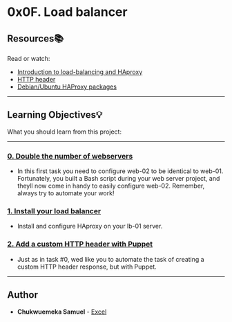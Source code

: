 # 0x0F. Load balancer

## Resources:books:

Read or watch:

- [Introduction to load-balancing and HAproxy](https://intranet.hbtn.io/rltoken/ngIXarEyu8jZwOL3Y30PLQ)
- [HTTP header](https://intranet.hbtn.io/rltoken/v32JmcDrSiOnFBfqzXvs_Q)
- [Debian/Ubuntu HAProxy packages](https://intranet.hbtn.io/rltoken/BXGrW_6ocecWaOJb7OK_WA)

---

## Learning Objectives:bulb:

What you should learn from this project:

---

### [0. Double the number of webservers](./0-custom_http_response-header)

- In this first task you need to configure web-02 to be identical to web-01. Fortunately, you built a Bash script during your web server project, and theyll now come in handy to easily configure web-02. Remember, always try to automate your work!

### [1. Install your load balancer](./1-install_load_balancer)

- Install and configure HAproxy on your lb-01 server.

### [2. Add a custom HTTP header with Puppet](./2-puppet_custom_http_response-header.pp)

- Just as in task #0, wed like you to automate the task of creating a custom HTTP header response, but with Puppet.

---

## Author

- **Chukwuemeka Samuel** - [Excel](https://github.com/Chuksexcel)
